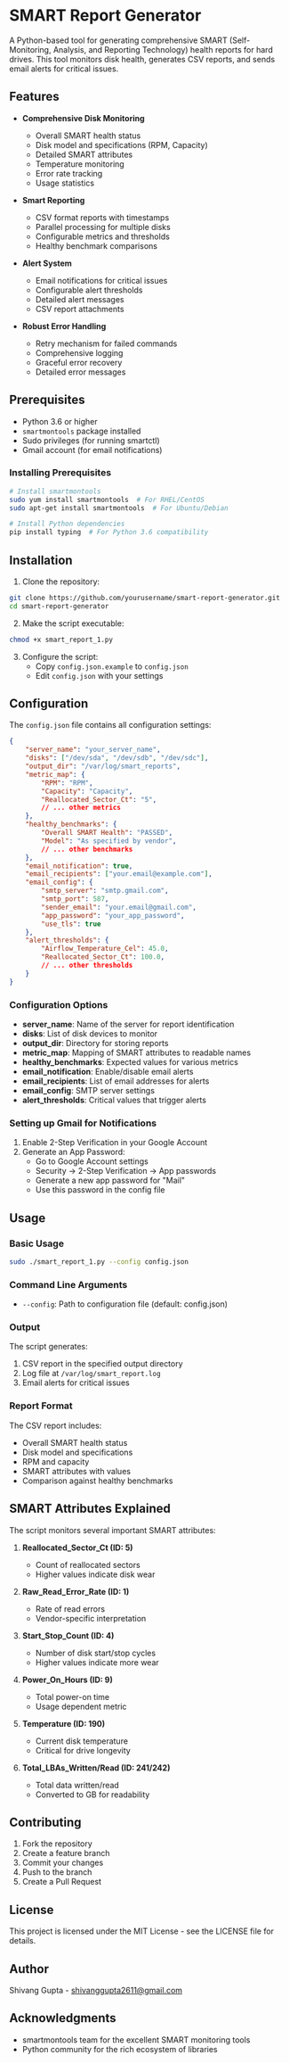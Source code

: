 # SMART Report Generator

A Python-based tool for generating comprehensive SMART (Self-Monitoring, Analysis, and Reporting Technology) health reports for hard drives. This tool monitors disk health, generates CSV reports, and sends email alerts for critical issues.

## Features

- **Comprehensive Disk Monitoring**
  - Overall SMART health status
  - Disk model and specifications (RPM, Capacity)
  - Detailed SMART attributes
  - Temperature monitoring
  - Error rate tracking
  - Usage statistics

- **Smart Reporting**
  - CSV format reports with timestamps
  - Parallel processing for multiple disks
  - Configurable metrics and thresholds
  - Healthy benchmark comparisons

- **Alert System**
  - Email notifications for critical issues
  - Configurable alert thresholds
  - Detailed alert messages
  - CSV report attachments

- **Robust Error Handling**
  - Retry mechanism for failed commands
  - Comprehensive logging
  - Graceful error recovery
  - Detailed error messages

## Prerequisites

- Python 3.6 or higher
- `smartmontools` package installed
- Sudo privileges (for running smartctl)
- Gmail account (for email notifications)

### Installing Prerequisites

```bash
# Install smartmontools
sudo yum install smartmontools  # For RHEL/CentOS
sudo apt-get install smartmontools  # For Ubuntu/Debian

# Install Python dependencies
pip install typing  # For Python 3.6 compatibility
```

## Installation

1. Clone the repository:
```bash
git clone https://github.com/yourusername/smart-report-generator.git
cd smart-report-generator
```

2. Make the script executable:
```bash
chmod +x smart_report_1.py
```

3. Configure the script:
   - Copy `config.json.example` to `config.json`
   - Edit `config.json` with your settings

## Configuration

The `config.json` file contains all configuration settings:

```json
{
    "server_name": "your_server_name",
    "disks": ["/dev/sda", "/dev/sdb", "/dev/sdc"],
    "output_dir": "/var/log/smart_reports",
    "metric_map": {
        "RPM": "RPM",
        "Capacity": "Capacity",
        "Reallocated_Sector_Ct": "5",
        // ... other metrics
    },
    "healthy_benchmarks": {
        "Overall SMART Health": "PASSED",
        "Model": "As specified by vendor",
        // ... other benchmarks
    },
    "email_notification": true,
    "email_recipients": ["your.email@example.com"],
    "email_config": {
        "smtp_server": "smtp.gmail.com",
        "smtp_port": 587,
        "sender_email": "your.email@gmail.com",
        "app_password": "your_app_password",
        "use_tls": true
    },
    "alert_thresholds": {
        "Airflow_Temperature_Cel": 45.0,
        "Reallocated_Sector_Ct": 100.0,
        // ... other thresholds
    }
}
```

### Configuration Options

- **server_name**: Name of the server for report identification
- **disks**: List of disk devices to monitor
- **output_dir**: Directory for storing reports
- **metric_map**: Mapping of SMART attributes to readable names
- **healthy_benchmarks**: Expected values for various metrics
- **email_notification**: Enable/disable email alerts
- **email_recipients**: List of email addresses for alerts
- **email_config**: SMTP server settings
- **alert_thresholds**: Critical values that trigger alerts

### Setting up Gmail for Notifications

1. Enable 2-Step Verification in your Google Account
2. Generate an App Password:
   - Go to Google Account settings
   - Security → 2-Step Verification → App passwords
   - Generate a new app password for "Mail"
   - Use this password in the config file

## Usage

### Basic Usage

```bash
sudo ./smart_report_1.py --config config.json
```

### Command Line Arguments

- `--config`: Path to configuration file (default: config.json)

### Output

The script generates:
1. CSV report in the specified output directory
2. Log file at `/var/log/smart_report.log`
3. Email alerts for critical issues

### Report Format

The CSV report includes:
- Overall SMART health status
- Disk model and specifications
- RPM and capacity
- SMART attributes with values
- Comparison against healthy benchmarks

## SMART Attributes Explained

The script monitors several important SMART attributes:

1. **Reallocated_Sector_Ct (ID: 5)**
   - Count of reallocated sectors
   - Higher values indicate disk wear

2. **Raw_Read_Error_Rate (ID: 1)**
   - Rate of read errors
   - Vendor-specific interpretation

3. **Start_Stop_Count (ID: 4)**
   - Number of disk start/stop cycles
   - Higher values indicate more wear

4. **Power_On_Hours (ID: 9)**
   - Total power-on time
   - Usage dependent metric

5. **Temperature (ID: 190)**
   - Current disk temperature
   - Critical for drive longevity

6. **Total_LBAs_Written/Read (ID: 241/242)**
   - Total data written/read
   - Converted to GB for readability

## Contributing

1. Fork the repository
2. Create a feature branch
3. Commit your changes
4. Push to the branch
5. Create a Pull Request

## License

This project is licensed under the MIT License - see the LICENSE file for details.

## Author

Shivang Gupta - [shivanggupta2611@gmail.com](mailto:shivanggupta2611@gmail.com)

## Acknowledgments

- smartmontools team for the excellent SMART monitoring tools
- Python community for the rich ecosystem of libraries 

